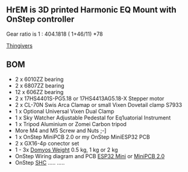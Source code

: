 ## HrEM is 3D printed Harmonic EQ Mount  with OnStep  controller

Gear ratio is  1 : 404.1818     ( 1+46/11) *78 

[Thingivers](https://www.thingiverse.com/thing:5342291) 

## BOM

* 2 x 6010ZZ bearing
* 2 x 6807ZZ bearing
* 12 x 606ZZ  bearing
* 2 x 17HS4401S-PG5.18 or 17HS4413AG5.18-X Stepper motor
* 2 x CL-70N Swis Arca Clamap  or  small Vixen Dovetail clamp S7933
* 1 x Optional Universal Vixen Dual Clamp 
* 1 x Sky Watcher Adjustable Pedestal for Eq1uatorial Instrument
* 1 x Tripod  Aluminium or Zomei Carbon tripod
* More  M4 and M5  Screw and Nuts ;-]
* 1 x OnStep MiniPCB 2.0  or  my OnStep MiniESP32  PCB
* 2 x GX16-4p conector set  
* 1 -  3x [Domyos Weight](https://www.decathlon.co.uk/28mm-cast-iron-weight-bar-discs-body-training-id_1042303.html)  0.5 kg, 1 kg or 2 kg
* OnStep Wiring diagram and PCB  [ESP32 Mini](https://easyeda.com/hujer.roman/onstep-esp-mini) or  [MiniPCB 2.0](https://easyeda.com/hdutton/minipcb2)
* OnStep [SHC](https://www.thingiverse.com/thing:3212339)
.....
.....

